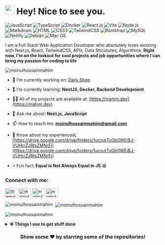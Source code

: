<h1><img src="https://emojis.slackmojis.com/emojis/images/1531849430/4246/blob-sunglasses.gif?1531849430" width="30"/> Hey! Nice to see you.</h1>

![JavaScript](https://img.shields.io/badge/JavaScript-F7DF1E?style=flat-square&logo=javascript&logoColor=black)
![TypeScript](https://img.shields.io/badge/TypeScript-007ACC?style=flat-square&logo=typescript&logoColor=white)
![Docker](https://img.shields.io/badge/Docker-0CC1F3?style=flat-square&logo=docker&logoColor=white)
![React.js](https://img.shields.io/badge/React.js-0081CB?style=flat-square&logo=react&logoColor=61DAFB)
![Vite](https://img.shields.io/badge/Vite-593D88?style=flat-square&logo=vite&logoColor=white)
![Node.js](https://img.shields.io/badge/Node.js-43853D?style=flat-square&logo=node.js&logoColor=white)
![Markdown](https://img.shields.io/badge/Markdown-000000?style=flat-square&logo=markdown&logoColor=white)
![HTML](https://img.shields.io/badge/HTML5-E34F26?style=flat-square&logo=html5&logoColor=white)
![CSS3](https://img.shields.io/badge/CSS3-1572B6?style=flat-square&logo=css3&logoColor=white)
![TailwindCSS](https://img.shields.io/badge/Tailwind_CSS-38B2AC?style=flat-square&logo=tailwind-css&logoColor=white)
![Bootstrap](https://img.shields.io/badge/Bootstrap-563D7C?style=flat-square&logo=bootstrap&logoColor=white)
![MySQL](https://img.shields.io/badge/MySQL-005C84?style=flat-square&logo=mysql&logoColor=white)
![Netlify](https://img.shields.io/badge/Netlify-00C7B7?style=flat-square&logo=netlify&logoColor=white)
![Debian](https://img.shields.io/badge/Debian-A81D33?style=flat-square&logo=debian&logoColor=white)
![Mac OS](https://img.shields.io/badge/macOS-000000?style=flat-square&logo=apple&logoColor=white)

I am a Full Stack Web Application Developer who absolutely loves working with Next.js, React, TailwindCSS, APIs, Data Strcutures, Algorithms. **Right now, I'm on the lookout for cool projects and job opportunities where I can bring my passion for coding to life**

<p align="left"> <img src="https://komarev.com/ghpvc/?username=moinulhossainmahim&label=Profile%20views&color=0e75b6&style=flat" alt="moinulhossainmahim" /> </p>

- 🔭 I’m currently working on: [Daily Shop](https://daily-shop-ui.vercel.app/)

- 🌱 I’m currently learning: **NestJS, Docker, Backend Development**

- 👨‍💻 All of my projects are available at: [https://mahim.dev](https://mahim.dev)

- 💬 Ask me about: **Next.js, JavaScript**

- 📫 How to reach me: **moinulhossainmahim@gmail.com**

- 📄 Know about my experiencesL [https://drive.google.com/drive/folders/1ucvut7uGb0WEiBJ-VUHciZJ8tsZMNrEj](https://drive.google.com/drive/folders/1ucvut7uGb0WEiBJ-VUHciZJ8tsZMNrEj)

- ⚡ Fun fact: **Equal is Not Always Equal in JS** 😁

<h3 align="left">Connect with me:</h3>
<p align="left">
<a href="https://linkedin.com/in/themoinul" target="blank"><img align="center" src="https://raw.githubusercontent.com/rahuldkjain/github-profile-readme-generator/master/src/images/icons/Social/linked-in-alt.svg" alt="themoinul" height="30" width="40" /></a>
<a href="https://fb.com/moinulhossainmahim" target="blank"><img align="center" src="https://raw.githubusercontent.com/rahuldkjain/github-profile-readme-generator/master/src/images/icons/Social/facebook.svg" alt="moinulhossainmahim" height="30" width="40" /></a>
<a href="https://www.hackerrank.com/moinulhossain" target="blank"><img align="center" src="https://raw.githubusercontent.com/rahuldkjain/github-profile-readme-generator/master/src/images/icons/Social/hackerrank.svg" alt="moinulhossain" height="30" width="40" /></a>
<a href="https://codeforces.com/profile/moinulhossainmahim" target="blank"><img align="center" src="https://raw.githubusercontent.com/rahuldkjain/github-profile-readme-generator/master/src/images/icons/Social/codeforces.svg" alt="moinulhossainmahim" height="30" width="40" /></a>
</p>

<p><img align="left" src="https://github-readme-stats.vercel.app/api/top-langs?username=moinulhossainmahim&show_icons=true&locale=en&layout=compact" alt="moinulhossainmahim" /></p>

<p>&nbsp;<img align="center" src="https://github-readme-stats.vercel.app/api?username=moinulhossainmahim&show_icons=true&locale=en" alt="moinulhossainmahim" /></p>

<p><img align="center" src="https://github-readme-streak-stats.herokuapp.com/?user=moinulhossainmahim&" alt="moinulhossainmahim" /></p>

<div>

<details>
  <br />
  <summary><b>⚙️ Things I use to get stuff done</b></summary>
  	<ul>
  	    <li><b>OS:</b> MacOS 13 Ventura</li>
	    <li><b>Laptop: </b> ThinkPad X1 Carbon</li>
  	    <li><b>Browser: </b> Chrome, Safari, Firefox</li>
	    <li><b>Terminal: </b> ZSH: Oh My Zsh (PowerLevel10k)</li>
	    <li><b>Code Editor:</b> VSCode - The best editor out there</li>
 	    <li><b>Other Tools:</b> Postman, Trello, Google keep, Google Tasks</li>
	    <li><b>To Stay Updated:</b> Medium, Product Hunt and Hacker News</li>
	</ul>
</details>
<div align="center">
	
### Show some ❤️ by starring some of the repositories!

</div>

</div>
